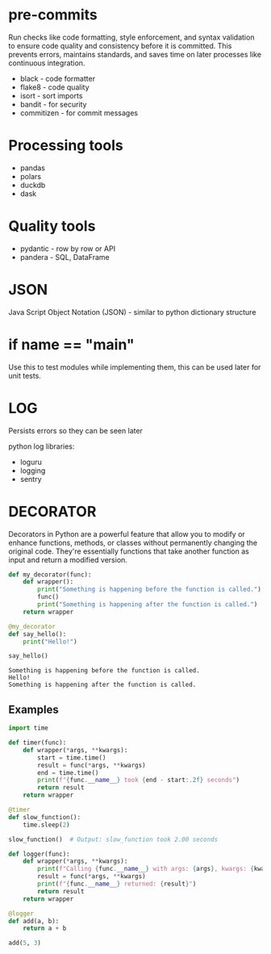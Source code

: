 # pre-commits

Run checks like code formatting, style enforcement, and syntax validation to ensure code quality and consistency before it is committed. This prevents errors, maintains standards, and saves time on later processes like continuous integration.

- black - code formatter
- flake8 - code quality
- isort - sort imports
- bandit - for security
- commitizen - for commit messages

# Processing tools

- pandas
- polars
- duckdb
- dask

# Quality tools

- pydantic - row by row or API
- pandera - SQL, DataFrame

# JSON

Java Script Object Notation (JSON) - similar to python dictionary structure

# if **name** == "**main**"

Use this to test modules while implementing them, this can be used later for unit tests.

# LOG

Persists errors so they can be seen later

python log libraries:

- loguru
- logging
- sentry

# DECORATOR

Decorators in Python are a powerful feature that allow you to modify or enhance functions, methods, or classes without permanently changing the original code. They're essentially functions that take another function as input and return a modified version.

```python
def my_decorator(func):
    def wrapper():
        print("Something is happening before the function is called.")
        func()
        print("Something is happening after the function is called.")
    return wrapper

@my_decorator
def say_hello():
    print("Hello!")

say_hello()
```

```
Something is happening before the function is called.
Hello!
Something is happening after the function is called.
```

## Examples

```python
import time

def timer(func):
    def wrapper(*args, **kwargs):
        start = time.time()
        result = func(*args, **kwargs)
        end = time.time()
        print(f"{func.__name__} took {end - start:.2f} seconds")
        return result
    return wrapper

@timer
def slow_function():
    time.sleep(2)

slow_function()  # Output: slow_function took 2.00 seconds
```

```python
def logger(func):
    def wrapper(*args, **kwargs):
        print(f"Calling {func.__name__} with args: {args}, kwargs: {kwargs}")
        result = func(*args, **kwargs)
        print(f"{func.__name__} returned: {result}")
        return result
    return wrapper

@logger
def add(a, b):
    return a + b

add(5, 3)
```
